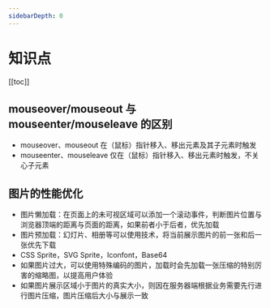 ```yaml
---
sidebarDepth: 0
---
```


# 知识点

[[toc]]

## mouseover/mouseout 与 mouseenter/mouseleave 的区别

- mouseover、mouseout 在（鼠标）指针移入、移出元素及其子元素时触发
- mouseenter、mouseleave 仅在（鼠标）指针移入、移出元素时触发，不关心子元素

## 图片的性能优化

- 图片懒加载：在页面上的未可视区域可以添加一个滚动事件，判断图片位置与浏览器顶端的距离与页面的距离，如果前者小于后者，优先加载
- 图片预加载：幻灯片、相册等可以使用技术，将当前展示图片的前一张和后一张优先下载
- CSS Sprite，SVG Sprite，Iconfont，Base64
- 如果图片过大，可以使用特殊编码的图片，加载时会先加载一张压缩的特别厉害的缩略图，以提高用户体验
- 如果图片展示区域小于图片的真实大小，则因在服务器端根据业务需要先行进行图片压缩，图片压缩后大小与展示一致